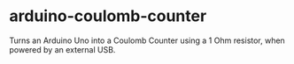 # arduino-coulomb-counter
Turns an Arduino Uno into a Coulomb Counter using a 1 Ohm resistor, when powered by an external USB.
